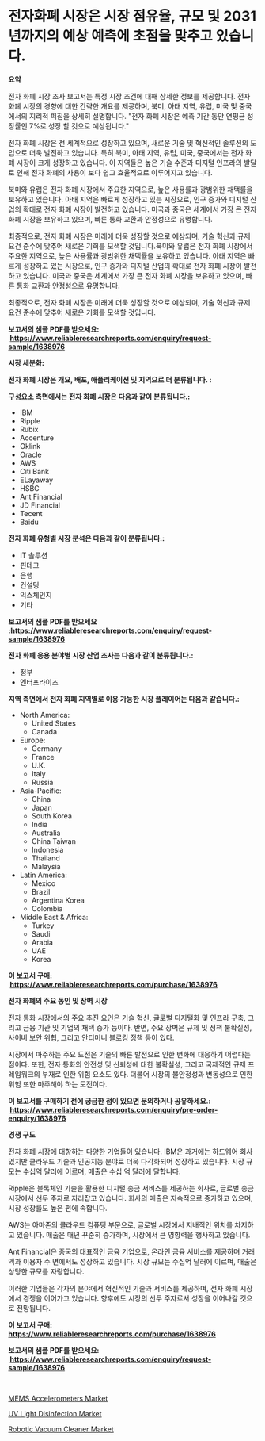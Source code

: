 <p><h1>전자화폐 시장은 시장 점유율, 규모 및 2031년까지의 예상 예측에 초점을 맞추고 있습니다.</h1></p><p><strong>요약</strong></p>
<p><p>전자 화폐 시장 조사 보고서는 특정 시장 조건에 대해 상세한 정보를 제공합니다. 전자 화폐 시장의 경향에 대한 간략한 개요를 제공하며, 북미, 아태 지역, 유럽, 미국 및 중국에서의 지리적 퍼짐을 상세히 설명합니다. "전자 화폐 시장은 예측 기간 동안 연평균 성장률인 7%로 성장 할 것으로 예상됩니다."</p><p>전자 화폐 시장은 전 세계적으로 성장하고 있으며, 새로운 기술 및 혁신적인 솔루션의 도입으로 더욱 발전하고 있습니다. 특히 북미, 아태 지역, 유럽, 미국, 중국에서는 전자 화폐 시장이 크게 성장하고 있습니다. 이 지역들은 높은 기술 수준과 디지털 인프라의 발달로 인해 전자 화폐의 사용이 보다 쉽고 효율적으로 이루어지고 있습니다.</p><p>북미와 유럽은 전자 화폐 시장에서 주요한 지역으로, 높은 사용률과 광범위한 채택률을 보유하고 있습니다. 아태 지역은 빠르게 성장하고 있는 시장으로, 인구 증가와 디지털 산업의 확대로 전자 화폐 시장이 발전하고 있습니다. 미국과 중국은 세계에서 가장 큰 전자 화폐 시장을 보유하고 있으며, 빠른 통화 교환과 안정성으로 유명합니다.</p><p>최종적으로, 전자 화폐 시장은 미래에 더욱 성장할 것으로 예상되며, 기술 혁신과 규제 요건 준수에 맞추어 새로운 기회를 모색할 것입니다.북미와 유럽은 전자 화폐 시장에서 주요한 지역으로, 높은 사용률과 광범위한 채택률을 보유하고 있습니다. 아태 지역은 빠르게 성장하고 있는 시장으로, 인구 증가와 디지털 산업의 확대로 전자 화폐 시장이 발전하고 있습니다. 미국과 중국은 세계에서 가장 큰 전자 화폐 시장을 보유하고 있으며, 빠른 통화 교환과 안정성으로 유명합니다.</p><p>최종적으로, 전자 화폐 시장은 미래에 더욱 성장할 것으로 예상되며, 기술 혁신과 규제 요건 준수에 맞추어 새로운 기회를 모색할 것입니다.</p></p>
<p><strong>보고서의 샘플 PDF를 받으세요: &nbsp;<a href="https://www.reliableresearchreports.com/enquiry/request-sample/1638976">https://www.reliableresearchreports.com/enquiry/request-sample/1638976</a></strong></p>
<p><strong>시장 세분화:</strong></p>
<p><strong> 전자 화폐 시장은 개요, 배포, 애플리케이션 및 지역으로 더 분류됩니다. :</strong></p>
<p><strong>구성요소 측면에서는 전자 화폐 시장은 다음과 같이 분류됩니다.:</strong></p>
<p><ul><li>IBM</li><li>Ripple</li><li>Rubix</li><li>Accenture</li><li>Oklink</li><li>Oracle</li><li>AWS</li><li>Citi Bank</li><li>ELayaway</li><li>HSBC</li><li>Ant Financial</li><li>JD Financial</li><li>Tecent</li><li>Baidu</li></ul></p>
<p><strong> 전자 화폐 유형별 시장 분석은 다음과 같이 분류됩니다.:</strong></p>
<p><ul><li>IT 솔루션</li><li>핀테크</li><li>은행</li><li>컨설팅</li><li>익스체인지</li><li>기타</li></ul></p>
<p><strong>보고서의 샘플 PDF를 받으세요 :<a href="https://www.reliableresearchreports.com/enquiry/request-sample/1638976">https://www.reliableresearchreports.com/enquiry/request-sample/1638976</a></strong></p>
<p><strong> 전자 화폐 응용 분야별 시장 산업 조사는 다음과 같이 분류됩니다.:</strong></p>
<p><ul><li>정부</li><li>엔터프라이즈</li></ul></p>
<p><strong>지역 측면에서 전자 화폐 지역별로 이용 가능한 시장 플레이어는 다음과 같습니다.:</strong></p>
<p><ul>
    <li>
        North America:
        <ul>
            <li>United States</li>
            <li>Canada</li>
        </ul>
    </li>
    <li>
        Europe:
        <ul>
            <li>Germany</li>
            <li>France</li>
            <li>U.K.</li>
            <li>Italy</li>
            <li>Russia</li>
        </ul>
    </li>
    <li>
        Asia-Pacific:
        <ul>
            <li>China</li>
            <li>Japan</li>
            <li>South Korea</li>
            <li>India</li>
            <li>Australia</li>
            <li>China Taiwan</li>
            <li>Indonesia</li>
            <li>Thailand</li>
            <li>Malaysia</li>
        </ul>
    </li>
    <li>
        Latin America:
        <ul>
            <li>Mexico</li>
            <li>Brazil</li>
            <li>Argentina Korea</li>
            <li>Colombia</li>
        </ul>
    </li>
    <li>
        Middle East & Africa:
        <ul>
            <li>Turkey</li>
            <li>Saudi</li>
            <li>Arabia</li>
            <li>UAE</li>
            <li>Korea</li>
        </ul>
    </li>
    </ul></p>
<p><strong>이 보고서 구매: &nbsp;<a href="https://www.reliableresearchreports.com/purchase/1638976">https://www.reliableresearchreports.com/purchase/1638976</a></strong></p>
<p><strong>전자 화폐의 주요 동인 및 장벽 시장</strong></p>
<p><p>전자 통화 시장에서의 주요 추진 요인은 기술 혁신, 글로벌 디지털화 및 인프라 구축, 그리고 금융 기관 및 기업의 채택 증가 등이다. 반면, 주요 장벽은 규제 및 정책 불확실성, 사이버 보안 위협, 그리고 안티머니 블로킹 정책 등이 있다.</p><p>시장에서 마주하는 주요 도전은 기술의 빠른 발전으로 인한 변화에 대응하기 어렵다는 점이다. 또한, 전자 통화의 안전성 및 신뢰성에 대한 불확실성, 그리고 국제적인 규제 프레임워크의 부재로 인한 위험 요소도 있다. 더불어 시장의 불안정성과 변동성으로 인한 위험 또한 마주해야 하는 도전이다.</p></p>
<p><strong>이 보고서를 구매하기 전에 궁금한 점이 있으면 문의하거나 공유하세요.: &nbsp;<a href="https://www.reliableresearchreports.com/enquiry/pre-order-enquiry/1638976">https://www.reliableresearchreports.com/enquiry/pre-order-enquiry/1638976</a></strong></p>
<p><strong>경쟁 구도</strong></p>
<p><p>전자 화폐 시장에 대항하는 다양한 기업들이 있습니다. IBM은 과거에는 하드웨어 회사였지만 클라우드 기술과 인공지능 분야로 더욱 다각화되어 성장하고 있습니다. 시장 규모는 수십억 달러에 이르며, 매출은 수십 억 달러에 달합니다. </p><p>Ripple은 블록체인 기술을 활용한 디지털 송금 서비스를 제공하는 회사로, 글로벌 송금 시장에서 선두 주자로 자리잡고 있습니다. 회사의 매출은 지속적으로 증가하고 있으며, 시장 성장률도 높은 편에 속합니다.</p><p>AWS는 아마존의 클라우드 컴퓨팅 부문으로, 글로벌 시장에서 지배적인 위치를 차지하고 있습니다. 매출은 매년 꾸준히 증가하며, 시장에서 큰 영향력을 행사하고 있습니다. </p><p>Ant Financial은 중국의 대표적인 금융 기업으로, 온라인 금융 서비스를 제공하며 거래액과 이용자 수 면에서도 성장하고 있습니다. 시장 규모는 수십억 달러에 이르며, 매출은 상당한 규모를 자랑합니다. </p><p>이러한 기업들은 각자의 분야에서 혁신적인 기술과 서비스를 제공하며, 전자 화폐 시장에서 경쟁을 이어가고 있습니다. 향후에도 시장의 선두 주자로서 성장을 이어나갈 것으로 전망됩니다.</p></p>
<p><strong>이 보고서 구매: &nbsp; <a href="https://www.reliableresearchreports.com/purchase/1638976">https://www.reliableresearchreports.com/purchase/1638976</a></strong></p>
<p><strong>보고서의 샘플 PDF를 받으세요: &nbsp;<a href="https://www.reliableresearchreports.com/enquiry/request-sample/1638976">https://www.reliableresearchreports.com/enquiry/request-sample/1638976</a></strong><strong></strong></p>
<p>&nbsp;</p>
<p><p><a href="https://github.com/nathandecarvalho/Market-Research-Report-List-2/blob/main/mems-accelerometers-market.md">MEMS Accelerometers Market</a></p><p><a href="https://github.com/julyju69/Market-Research-Report-List-2/blob/main/uv-light-disinfection-market.md">UV Light Disinfection Market</a></p><p><a href="https://github.com/gdfhhhj/Market-Research-Report-List-3/blob/main/robotic-vacuum-cleaner-market.md">Robotic Vacuum Cleaner Market</a></p></p>